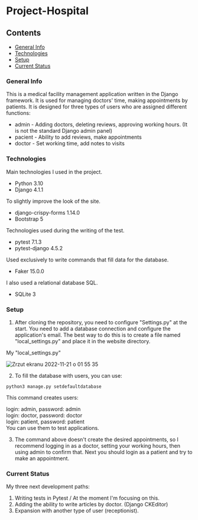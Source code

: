 # Project-Hospital

## Contents
* [General Info](#general-info)
* [Technologies](#technologies)
* [Setup](#setup)
* [Current Status](#current-status)

### General Info
This is a medical facility management application written in the Django framework. It is used for managing doctors' time, making appointments by patients. 
It is designed for three types of users who are assigned different functions:
- admin - Adding doctors, deleting reviews, approving working hours. (It is not the standard Django admin panel)
- pacient - Ability to add reviews, make appointments 
- doctor - Set working time, add notes to visits
### Technologies
Main technologies I used in the project.
* Python 3.10
* Django 4.1.1 

To slightly improve the look of the site.
* django-crispy-forms 1.14.0
* Bootstrap 5

Technologies used during the writing of the test.
* pytest 7.1.3
* pytest-django 4.5.2

Used exclusively to write commands that fill data for the database.
* Faker 15.0.0 

I also used a relational database SQL.
* SQLite 3
### Setup 
1. After cloning the repository, you need to configure "Settings.py" at the start. You need to add a database connection and configure the application's email. The best way to do this is to create a file named "local_settings.py" and place it in the website directory. 

My "local_settings.py"

![Zrzut ekranu 2022-11-21 o 01 55 35](https://user-images.githubusercontent.com/102543225/202936976-fad4f0e8-b77d-4ccd-bf3a-74f403b1d0a6.png)

2. To fill the database with users, you can use:
```
python3 manage.py setdefaultdatabase
```
This command creates users:

login: admin, password: admin<br />
login: doctor, password: doctor<br />
login: patient, password: patient<br />
You can use them to test applications.

3. The command above doesn't create the desired appointments, so I recommend logging in as a doctor, setting your working hours, then using admin to confirm that. Next you should login as a patient and try to make an appointment.

### Current Status
My three next development paths:
1. Writing tests in Pytest / At the moment I'm focusing on this.
2. Adding the ability to write articles by doctor. (Django CKEditor)
3. Expansion with another type of user (receptionist).
